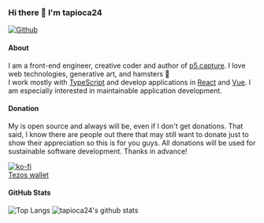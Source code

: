 ### Hi there 👋 I'm tapioca24

[![Github](https://img.shields.io/github/followers/tapioca24?label=Follow&style=social)](https://github.com/tapioca24)

#### About

I am a front-end engineer, creative coder and author of [p5.capture](https://github.com/tapioca24/p5.capture). I love web technologies, generative art, and hamsters 🐹  
I work mostly with [TypeScript](https://www.typescriptlang.org/) and develop applications in [React](https://reactjs.org/) and [Vue](https://vuejs.org/). I am especially interested in maintainable application development.

#### Donation

My is open source and always will be, even if I don't get donations. That said, I know there are people out there that may still want to donate just to show their appreciation so this is for you guys. All donations will be used for sustainable software development. Thanks in advance!

[![ko-fi](https://ko-fi.com/img/githubbutton_sm.svg)](https://ko-fi.com/J3J3E5YAN)  
[Tezos wallet](https://app.tezos.domains/domain/tapioca.tez)

#### GitHub Stats

![Top Langs](https://github-readme-stats.vercel.app/api/top-langs/?username=tapioca24&theme=onedark)
![tapioca24's github stats](https://github-readme-stats.vercel.app/api?username=tapioca24&show_icons=true&count_private=true&line_height=40&theme=onedark)
